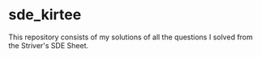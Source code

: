 # sde_kirtee
This repository consists of my solutions of all the questions I solved from the Striver's SDE Sheet. 
